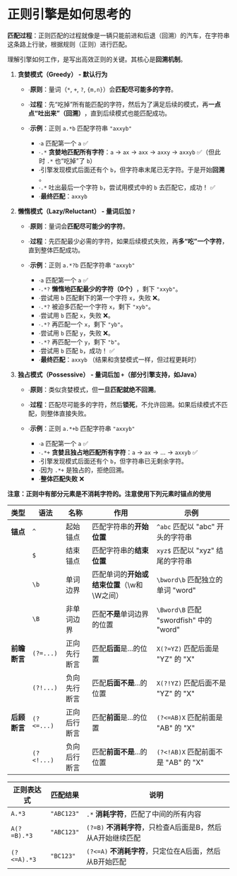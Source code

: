 # 正则引擎是如何思考的

**匹配过程**：正则匹配的过程就像是一辆只能前进和后退（回溯）的汽车，在字符串这条路上行驶，根据规则（正则）进行匹配。

理解引擎如何工作，是写出高效正则的关键。其核心是​**​回溯机制​**​。

1. **​贪婪模式（Greedy） - 默认行为​**​
    
    - ∙​**​原则​**​：量词（`*`, `+`, `?`, `{m,n}`）会​**​匹配尽可能多的字符​**​。
    - ∙​**​过程​**​：先“吃掉”所有能匹配的字符，然后为了满足后续的模式，再​**​一点点“吐出来”（回溯）​**​，直到后续模式也能匹配成功。
    - ∙​**​示例​**​：正则 `a.*b` 匹配字符串 `"axxyb"`
        
        - ∙`a` 匹配第一个 `a` ✅
        - ∙`.*` ​**​贪婪地匹配所有字符​**​：`a` -> `ax` -> `axx` -> `axxy` -> `axxyb` ✅（但此时 `.*` 也“吃掉”了 `b`）
        - ∙引擎发现模式后面还有个 `b`，但字符串末尾已无字符。于是开始​**​回溯​**​。
        - ∙`.*` 吐出最后一个字符 `b`，尝试用模式中的 `b` 去匹配它，成功！ ✅
        - ∙​**​最终匹配​**​：`axxyb`
        
    
2. ​**​懒惰模式（Lazy/Reluctant） - 量词后加 `?`​**​
    
    - ∙​**​原则​**​：量词会​**​匹配尽可能少的字符​**​。
    - ∙​**​过程​**​：先匹配最少必需的字符，如果后续模式失败，再​**​多“吃”一个字符​**​，直到整体匹配成功。
    - ∙​**​示例​**​：正则 `a.*?b` 匹配字符串 `"axxyb"`
        
        - ∙`a` 匹配第一个 `a` ✅
        - ∙`.*?` ​**​懒惰地匹配最少的字符（0个）​**​，剩下 `"xxyb"`。
        - ∙尝试用 `b` 匹配剩下的第一个字符 `x`，失败 ❌。
        - ∙`.*?` 被迫多匹配一个字符 `x`，剩下 `"xyb"`。
        - ∙尝试用 `b` 匹配 `x`，失败 ❌。
        - ∙`.*?` 再匹配一个 `x`，剩下 `"yb"`。
        - ∙尝试用 `b` 匹配 `y`，失败 ❌。
        - ∙`.*?` 再匹配一个 `y`，剩下 `"b"`。
        - ∙尝试用 `b` 匹配 `b`，成功！ ✅
        - ∙​**​最终匹配​**​：`axxyb` （结果和贪婪模式一样，但过程更耗时）
        
    
3. ​**​独占模式（Possessive） - 量词后加 `+`（部分引擎支持，如Java）​**​
    
    - ∙​**​原则​**​：类似贪婪模式，但​**​一旦匹配就绝不回溯​**​。
    - ∙​**​过程​**​：匹配尽可能多的字符，然后​**​锁死​**​，不允许回溯。如果后续模式不匹配，则整体直接失败。
    - ∙​**​示例​**​：正则 `a.*+b` 匹配字符串 `"axxyb"`
        
        - ∙`a` 匹配第一个 `a` ✅
        - ∙`.*+` ​**​贪婪且独占地匹配所有字符​**​：`a` -> `ax` -> ... -> `axxyb` ✅
        - ∙引擎发现模式后面还有个 `b`，但字符串已无剩余字符。
        - ∙因为 `.*+` 是独占的，拒绝回溯。
        - ∙​**​整体匹配失败​**​ ❌

**注意：正则中有部分元素是不消耗字符的。注意使用下列元素时锚点的使用**

|类型|语法|名称|作用|示例|
|---|---|---|---|---|
|​**​锚点​**​|`^`|起始锚点|匹配字符串的​**​开始位置​**​|`^abc` 匹配以 "abc" 开头的字符串|
||`$`|结束锚点|匹配字符串的​**​结束位置​**​|`xyz$` 匹配以 "xyz" 结尾的字符串|
||`\b`|单词边界|匹配单词的​**​开始或结束位置​**​（\w和\W之间）|`\bword\b` 匹配独立的单词 "word"|
||`\B`|非单词边界|匹配​**​不是​**​单词边界的位置|`\Bword\B` 匹配 "swordfish" 中的 "word"|
|​**​前瞻断言​**​|`(?=...)`|正向先行断言|匹配​**​后面​**​是...的位置|`X(?=YZ)` 匹配后面是 "YZ" 的 "X"|
||`(?!...)`|负向先行断言|匹配​**​后面不是​**​...的位置|`X(?!YZ)` 匹配后面不是 "YZ" 的 "X"|
|​**​后顾断言​**​|`(?<=...)`|正向后行断言|匹配​**​前面​**​是...的位置|`(?<=AB)X` 匹配前面是 "AB" 的 "X"|
||`(?<!...)`|负向后行断言|匹配​**​前面不是​**​...的位置|`(?<!AB)X` 匹配前面不是 "AB" 的 "X"|

|正则表达式|匹配结果|说明|
|---|---|---|
|`A.*3`|`"ABC123"`|`.*` ​**​消耗字符​**​，匹配了中间的所有内容|
|`A(?=B).*3`|`"ABC123"`|`(?=B)` ​**​不消耗字符​**​，只检查A后面是B，然后从A开始继续匹配|
|`(?<=A).*3`|`"BC123"`|`(?<=A)` ​**​不消耗字符​**​，只定位在A后面，然后从B开始匹配|
